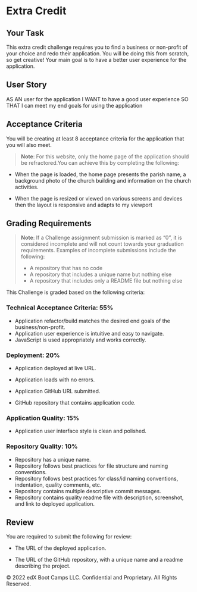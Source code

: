
# Extra Credit

## Your Task


This extra credit challenge requires you to find a business or non-profit of your choice and redo their application. You will be doing this from scratch, so get creative! Your main goal is to have a better user experience for the application.
  

## User Story

AS AN user for the application
I WANT to have a good user experience
SO THAT I can meet my end goals for using the application

## Acceptance Criteria

You will be creating at least 8 acceptance criteria for the application that you will also meet.

> **Note**: For this website, only the home page of the application should be refractored.You can achieve this by completing the following:

* When the page is loaded, the home page presents the parish name, a background photo of the church building and information on the church activities.

* When the page is resized or viewed on various screens and devices then the layout is responsive and adapts to my viewport


## Grading Requirements

> **Note**: If a Challenge assignment submission is marked as “0”, it is considered incomplete and will not count towards your graduation requirements. Examples of incomplete submissions include the following:
> * A repository that has no code
> * A repository that includes a unique name but nothing else
> * A repository that includes only a README file but nothing else

This Challenge is graded based on the following criteria:

### Technical Acceptance Criteria: 55%

* Application refactor/build matches the desired end goals of the business/non-profit. 
* Application user experience is intuitive and easy to navigate.
* JavaScript is used appropriately and works correctly. 

### Deployment: 20%

* Application deployed at live URL.

* Application loads with no errors.

* Application GitHub URL submitted.

* GitHub repository that contains application code.

### Application Quality: 15%

* Application user interface style is clean and polished.

### Repository Quality: 10%

* Repository has a unique name.
* Repository follows best practices for file structure and naming conventions.
* Repository follows best practices for class/id naming conventions, indentation, quality comments, etc.
* Repository contains multiple descriptive commit messages.
* Repository contains quality readme file with description, screenshot, and link to deployed application.

## Review

You are required to submit the following for review:

* The URL of the deployed application.

* The URL of the GitHub repository, with a unique name and a readme describing the project.


© 2022 edX Boot Camps LLC. Confidential and Proprietary. All Rights Reserved.